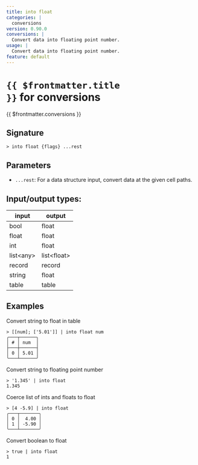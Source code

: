 ```yaml
---
title: into float
categories: |
  conversions
version: 0.90.0
conversions: |
  Convert data into floating point number.
usage: |
  Convert data into floating point number.
feature: default
---
```


<!-- This file is automatically generated. Please edit the command in https://github.com/nushell/nushell instead. -->

# <code>{{ $frontmatter.title }}</code> for conversions

<div class='command-title'>{{ $frontmatter.conversions }}</div>

## Signature

`> into float {flags} ...rest`

## Parameters

- `...rest`: For a data structure input, convert data at the given cell paths.

## Input/output types:

| input       | output        |
| ----------- | ------------- |
| bool        | float         |
| float       | float         |
| int         | float         |
| list\<any\> | list\<float\> |
| record      | record        |
| string      | float         |
| table       | table         |

## Examples

Convert string to float in table

```nu
> [[num]; ['5.01']] | into float num
╭───┬──────╮
│ # │ num  │
├───┼──────┤
│ 0 │ 5.01 │
╰───┴──────╯

```

Convert string to floating point number

```nu
> '1.345' | into float
1.345
```

Coerce list of ints and floats to float

```nu
> [4 -5.9] | into float
╭───┬───────╮
│ 0 │  4.00 │
│ 1 │ -5.90 │
╰───┴───────╯

```

Convert boolean to float

```nu
> true | into float
1
```

